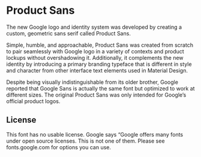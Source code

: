 # Product Sans
The new Google logo and identity system was developed by creating a custom, geometric sans serif called Product Sans.

Simple, humble, and approachable, Product Sans was created from scratch to pair seamlessly with Google logo in a variety of contexts and product lockups without overshadowing it.
Additionally, it complements the new identity by introducing a primary branding typeface that is different in style and character from other interface text elements used in Material Design.

Despite being visually indistinguishable from its older brother, Google reported that Google Sans is actually the same font but optimized to work at different sizes.
The original Product Sans was only intended for Google’s official product logos.

## License
This font has no usable license. Google says “Google offers many fonts under open source licenses.
This is not one of them. Please see fonts.google.com for options you can use.
